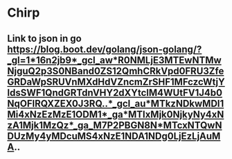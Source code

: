 # Chirp

## Link to json in go https://blog.boot.dev/golang/json-golang/?_gl=1*16n2jb9*_gcl_aw*R0NMLjE3MTEwNTMwNjguQ2p3S0NBand0ZS12QmhCRkVpd0FRU3ZfeGRDaWpSRUVnMXdHdVZncmZrSHF1MFczcWtjYldsSWF1QndGRTdnVHY2dXYtclM4WUtFV1J4b0NqOFlRQXZEX0J3RQ..*_gcl_au*MTkzNDkwMDI1Mi4xNzEzMzE1ODM1*_ga*MTIxMjk0NjkyNy4xNzA1Mjk1MzQz*_ga_M7P2PBGN8N*MTcxNTQwNDUzMy4yMDcuMS4xNzE1NDA1NDg0LjEzLjAuMA..
